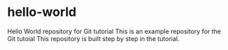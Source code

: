 # hello-world
Hello World repository for Git tutorial
This is an example repository for the Git tutoial 
This repository is built step by step in the tutorial.